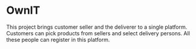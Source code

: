 # OwnIT
This project brings customer seller and the deliverer to a single platform. Customers can pick products from sellers and select delivery persons. All these people can register in this platform.
